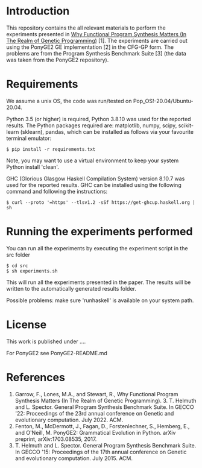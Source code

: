 # Introduction

This repository contains the all relevant materials to perform the experiments presented in [Why Functional Program Synthesis Matters (In The Realm of Genetic Programming)](www.gecco-link-when-it-goes-live.com) [1]. The experiments are carried out using the PonyGE2 GE implementation [2] in the CFG-GP form. The problems are from the Program Synthesis Benchmark Suite [3] (the data was taken from the PonyGE2 repository).

# Requirements

We assume a unix OS, the code was run/tested on Pop_OS!-20.04/Ubuntu-20.04.

Python 3.5 (or higher) is required, Python 3.8.10 was used for the reported results. The Python packages required are: matplotlib, numpy, scipy, scikit-learn (sklearn), pandas, which can be installed as follows via your favourite terminal emulator:

    $ pip install -r requirements.txt

Note, you may want to use a virtual environment to keep your system Python install 'clean'.

GHC (Glorious Glasgow Haskell Compilation System) version 8.10.7 was used for the reported results. GHC can be installed using the following command and following the instructions:

    $ curl --proto '=https' --tlsv1.2 -sSf https://get-ghcup.haskell.org | sh

# Running the experiments performed

You can run all the experiments by executing the experiment script in the src folder

    $ cd src
    $ sh experiments.sh

This will run all the experiments presented in the paper. The results will be written to the automatically generated results folder.

Possible problems: make sure 'runhaskell' is available on your system path.

# License

This work is published under ....

For PonyGE2 see PonyGE2-README.md

# References

1. Garrow, F., Lones, M.A., and Stewart, R., Why Functional Program Synthesis Matters (In The Realm of Genetic Programming). 3. T. Helmuth and L. Spector. General Program Synthesis Benchmark Suite. In GECCO '22: Proceedings of the 23rd annual conference on Genetic and evolutionary computation. July 2022. ACM.
2. Fenton, M., McDermott, J., Fagan, D., Forstenlechner, S., Hemberg, E., and O'Neill, M. PonyGE2: Grammatical Evolution in Python. arXiv preprint, arXiv:1703.08535, 2017.
3. T. Helmuth and L. Spector. General Program Synthesis Benchmark Suite. In GECCO '15: Proceedings of the 17th annual conference on Genetic and evolutionary computation. July 2015. ACM.